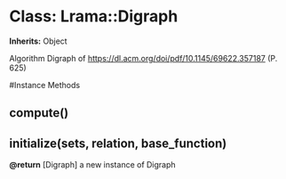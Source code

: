 # Class: Lrama::Digraph
**Inherits:** Object
    

Algorithm Digraph of https://dl.acm.org/doi/pdf/10.1145/69622.357187 (P. 625)



#Instance Methods
## compute() [](#method-i-compute)

## initialize(sets, relation, base_function) [](#method-i-initialize)

**@return** [Digraph] a new instance of Digraph

